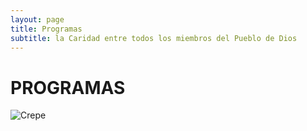 ```yaml
---
layout: page
title: Programas
subtitle: la Caridad entre todos los miembros del Pueblo de Dios
---
```



# PROGRAMAS
![Crepe](/assets/img/crepe.jpg)
